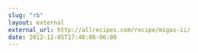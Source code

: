 ```yaml
---
slug: "rb"
layout: external
external_url: http://allrecipes.com/recipe/migas-ii/
date: 2012-12-05T17:48:08-06:00
---
```

